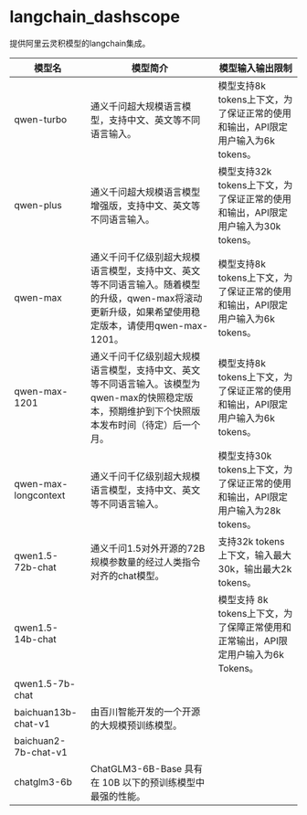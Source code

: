 # langchain_dashscope
提供阿里云灵积模型的langchain集成。

  | 模型名 | 模型简介 | 模型输入输出限制 |
  | --- | --- | --- |
  | qwen-turbo | 通义千问超大规模语言模型，支持中文、英文等不同语言输入。 | 模型支持8k tokens上下文，为了保证正常的使用和输出，API限定用户输入为6k tokens。 |
  | qwen-plus | 通义千问超大规模语言模型增强版，支持中文、英文等不同语言输入。 | 模型支持32k tokens上下文，为了保证正常的使用和输出，API限定用户输入为30k tokens。 |
  | qwen-max | 通义千问千亿级别超大规模语言模型，支持中文、英文等不同语言输入。随着模型的升级，qwen-max将滚动更新升级，如果希望使用稳定版本，请使用qwen-max-1201。 | 模型支持8k tokens上下文，为了保证正常的使用和输出，API限定用户输入为6k tokens。 |
  | qwen-max-1201 | 通义千问千亿级别超大规模语言模型，支持中文、英文等不同语言输入。该模型为qwen-max的快照稳定版本，预期维护到下个快照版本发布时间（待定）后一个月。 | 模型支持8k tokens上下文，为了保证正常的使用和输出，API限定用户输入为6k tokens。 |
  | qwen-max-longcontext | 通义千问千亿级别超大规模语言模型，支持中文、英文等不同语言输入。 | 模型支持30k tokens上下文，为了保证正常的使用和输出，API限定用户输入为28k tokens。 |
  | qwen1.5-72b-chat | 通义千问1.5对外开源的72B规模参数量的经过人类指令对齐的chat模型。 | 支持32k tokens上下文，输入最大30k，输出最大2k tokens。 |
  | qwen1.5-14b-chat |  | 模型支持 8k tokens上下文，为了保障正常使用和正常输出，API限定用户输入为6k Tokens。 |
  | qwen1.5-7b-chat |  |  |
  | baichuan13b-chat-v1 | 由百川智能开发的一个开源的大规模预训练模型。 |  |
  | baichuan2-7b-chat-v1 | |  |
  | chatglm3-6b | ChatGLM3-6B-Base 具有在 10B 以下的预训练模型中最强的性能。 |  |


